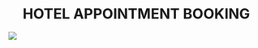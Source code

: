 <h1 align="center" >HOTEL APPOINTMENT BOOKING</h1>
<img src="https://cdn.pixabay.com/photo/2024/05/26/10/15/bird-8788491_1280.jpg">
